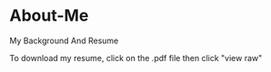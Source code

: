 # About-Me
My Background And Resume

To download my resume, click on the .pdf file then click "view raw" 
